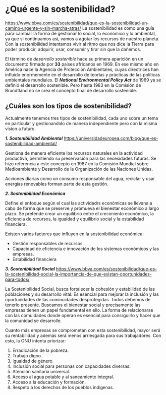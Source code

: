 # **¿Qué es la sostenibilidad?**
https://www.bbva.com/es/sostenibilidad/que-es-la-sostenibilidad-un-camino-urgente-y-sin-marcha-atras/
La sostenibilidad es como una guía para cambiar la forma de gestionar lo social, lo económico y lo ambiental, ya que si continuamos asi, vamos a agotar los recursos de nuestro planeta.
Con la sostenibilidad intentamos vivir al ritmo que nos dice la Tierra para poder producir, adquirir, usar, consumir y tirar sin que la dañemos.

El término de _desarrollo sostenible_ hace su primera aparición en un documento firmado por **33** países africanos en 1969. En ese mismo año en América nace la Agencia de Protección Ambientales, cuyas directrices han influido enormemente en el desarrollo de teorías y prácticas de las políticas ambientales mundiales. El _**National Environmental Policy Act**_ de 1969 ya se definió el desarrollo sostenible. Pero hasta 1983 en la Comisión de Brundtland no se crea el concepto final de desarrollo sostenible.

## **¿Cuáles son los tipos de sostenibilidad?**

Actualmente tenemos tres tipos de sostenibilidad, cada uno sobre un tema en particular y gestionandolo de manera independiente pero con la misma vision a futuro.

_**1. Sostenibilidad Ambiental**_ https://universidadeuropea.com/blog/que-es-sostenibilidad-ambiental/

Gestiona de manera eficiente los recursos naturales en la actividad productiva, permitiendo su preservación para las necesidades futuras. 
Se hizo referencia a este concepto en 1987 en la Comisión Mundial sobre Medioambiente y Desarrollo de la Organización de las Naciones Unidas. 

Acciones diarias como un consumo responsable del agua, reciclar y usar energías renovables forman parte de esta gestión.

_**2. Sostenibilidad Económica**_

Define el enfoque según el cual las actividadrs económicas se llevana a cabo de forma que se preserve y promueva el bienestar económico a largo plazo. Se pretende crear un equilibrio entre el crecimiento económico, la eficiencia de recursos, la igualdad y equilibrio social y la estabilidad financiera.

Existen varios factores que influyen en la sostenibilidad económica:
- Gestión responsables de recursos.
- Capacidad de eficiencia e innovación de los sistemas económicos y las empresas.
- Estabilidad financiera 

_**3. Sostenibilidad Social**_ https://www.bbva.com/es/sostenibilidad/que-es-la-sostenibilidad-social-la-importancia-de-que-existan-oportunidades-para-todos/

La Sostenibilidad Social, busca fortalecer la cohesión y estabilidad de las poblaciones y su desarrollo vital. Es esencial para mejorar la inclusión y las oportunidades de las cominuidades desprotegidas. Todos debemos de tenerlo presente.
Buscamos el bienestar social y precisamente las empresas tienen un papel fundamental en ello. La forma de relacionarse con las comuidades donde operan es esencial para consrguirlo y hacer que la comunidad se desarrolle.

Cuanto más empresas se comprometan con esta sostenibilidad, mayor será su rentabilidad y además será menos arriesgada para sus trabajadores. Con esto, la ONU intenta priorizar:

1. Erradicación de la pobreza.
2. Trabajo digno.
3. Igualdad de género.
4. Inclusión social para personas con capacidades diversas.
5. Atención sanitaria universal.
6. Acceso al agua potable y al saneamiento integral.
7. Acceso a la educación y formación.
8. Respeto a los derechos de los pueblos indígenas.

